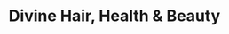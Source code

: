 ---
title: "Divine Hair, Health & Beauty"
url: /currumbin/divine-hair-health-und-beauty/
shop: Friseur
---